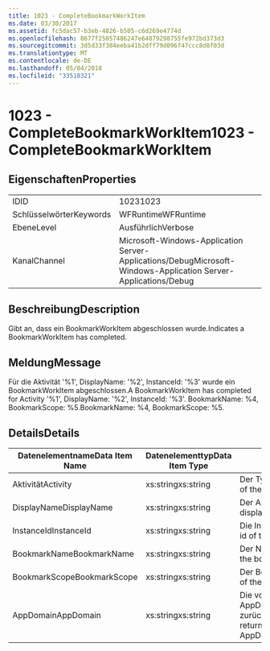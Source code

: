 ```yaml
---
title: 1023 - CompleteBookmarkWorkItem
ms.date: 03/30/2017
ms.assetid: fc5dac57-b3eb-4826-b505-c6d269e4774d
ms.openlocfilehash: 8677f25057486247e64879298755fe972bd373d3
ms.sourcegitcommit: 3d5d33f384eeba41b2dff79d096f47ccc8d8f03d
ms.translationtype: MT
ms.contentlocale: de-DE
ms.lasthandoff: 05/04/2018
ms.locfileid: "33510321"
---
```

# <a name="1023---completebookmarkworkitem"></a><span data-ttu-id="8e568-102">1023 - CompleteBookmarkWorkItem</span><span class="sxs-lookup"><span data-stu-id="8e568-102">1023 - CompleteBookmarkWorkItem</span></span>
## <a name="properties"></a><span data-ttu-id="8e568-103">Eigenschaften</span><span class="sxs-lookup"><span data-stu-id="8e568-103">Properties</span></span>  
  
|||  
|-|-|  
|<span data-ttu-id="8e568-104">ID</span><span class="sxs-lookup"><span data-stu-id="8e568-104">ID</span></span>|<span data-ttu-id="8e568-105">1023</span><span class="sxs-lookup"><span data-stu-id="8e568-105">1023</span></span>|  
|<span data-ttu-id="8e568-106">Schlüsselwörter</span><span class="sxs-lookup"><span data-stu-id="8e568-106">Keywords</span></span>|<span data-ttu-id="8e568-107">WFRuntime</span><span class="sxs-lookup"><span data-stu-id="8e568-107">WFRuntime</span></span>|  
|<span data-ttu-id="8e568-108">Ebene</span><span class="sxs-lookup"><span data-stu-id="8e568-108">Level</span></span>|<span data-ttu-id="8e568-109">Ausführlich</span><span class="sxs-lookup"><span data-stu-id="8e568-109">Verbose</span></span>|  
|<span data-ttu-id="8e568-110">Kanal</span><span class="sxs-lookup"><span data-stu-id="8e568-110">Channel</span></span>|<span data-ttu-id="8e568-111">Microsoft-Windows-Application Server-Applications/Debug</span><span class="sxs-lookup"><span data-stu-id="8e568-111">Microsoft-Windows-Application Server-Applications/Debug</span></span>|  
  
## <a name="description"></a><span data-ttu-id="8e568-112">Beschreibung</span><span class="sxs-lookup"><span data-stu-id="8e568-112">Description</span></span>  
 <span data-ttu-id="8e568-113">Gibt an, dass ein BookmarkWorkItem abgeschlossen wurde.</span><span class="sxs-lookup"><span data-stu-id="8e568-113">Indicates a BookmarkWorkItem has completed.</span></span>  
  
## <a name="message"></a><span data-ttu-id="8e568-114">Meldung</span><span class="sxs-lookup"><span data-stu-id="8e568-114">Message</span></span>  
 <span data-ttu-id="8e568-115">Für die Aktivität '%1', DisplayName: '%2', InstanceId: '%3' wurde ein BookmarkWorkItem abgeschlossen.</span><span class="sxs-lookup"><span data-stu-id="8e568-115">A BookmarkWorkItem has completed for Activity '%1', DisplayName: '%2', InstanceId: '%3'.</span></span> <span data-ttu-id="8e568-116">BookmarkName: %4, BookmarkScope: %5.</span><span class="sxs-lookup"><span data-stu-id="8e568-116">BookmarkName: %4, BookmarkScope: %5.</span></span>  
  
## <a name="details"></a><span data-ttu-id="8e568-117">Details</span><span class="sxs-lookup"><span data-stu-id="8e568-117">Details</span></span>  
  
|<span data-ttu-id="8e568-118">Datenelementname</span><span class="sxs-lookup"><span data-stu-id="8e568-118">Data Item Name</span></span>|<span data-ttu-id="8e568-119">Datenelementtyp</span><span class="sxs-lookup"><span data-stu-id="8e568-119">Data Item Type</span></span>|<span data-ttu-id="8e568-120">Beschreibung</span><span class="sxs-lookup"><span data-stu-id="8e568-120">Description</span></span>|  
|--------------------|--------------------|-----------------|  
|<span data-ttu-id="8e568-121">Aktivität</span><span class="sxs-lookup"><span data-stu-id="8e568-121">Activity</span></span>|<span data-ttu-id="8e568-122">xs:string</span><span class="sxs-lookup"><span data-stu-id="8e568-122">xs:string</span></span>|<span data-ttu-id="8e568-123">Der Typname der Aktivität.</span><span class="sxs-lookup"><span data-stu-id="8e568-123">The type name of the activity.</span></span>|  
|<span data-ttu-id="8e568-124">DisplayName</span><span class="sxs-lookup"><span data-stu-id="8e568-124">DisplayName</span></span>|<span data-ttu-id="8e568-125">xs:string</span><span class="sxs-lookup"><span data-stu-id="8e568-125">xs:string</span></span>|<span data-ttu-id="8e568-126">Der Anzeigename der Aktivität.</span><span class="sxs-lookup"><span data-stu-id="8e568-126">The display name of the activity.</span></span>|  
|<span data-ttu-id="8e568-127">InstanceId</span><span class="sxs-lookup"><span data-stu-id="8e568-127">InstanceId</span></span>|<span data-ttu-id="8e568-128">xs:string</span><span class="sxs-lookup"><span data-stu-id="8e568-128">xs:string</span></span>|<span data-ttu-id="8e568-129">Die Instanz-ID der Aktivität.</span><span class="sxs-lookup"><span data-stu-id="8e568-129">The instance id of the activity.</span></span>|  
|<span data-ttu-id="8e568-130">BookmarkName</span><span class="sxs-lookup"><span data-stu-id="8e568-130">BookmarkName</span></span>|<span data-ttu-id="8e568-131">xs:string</span><span class="sxs-lookup"><span data-stu-id="8e568-131">xs:string</span></span>|<span data-ttu-id="8e568-132">Der Name des Lesezeichens.</span><span class="sxs-lookup"><span data-stu-id="8e568-132">The name of the bookmark.</span></span>|  
|<span data-ttu-id="8e568-133">BookmarkScope</span><span class="sxs-lookup"><span data-stu-id="8e568-133">BookmarkScope</span></span>|<span data-ttu-id="8e568-134">xs:string</span><span class="sxs-lookup"><span data-stu-id="8e568-134">xs:string</span></span>|<span data-ttu-id="8e568-135">Der Bereich des Lesezeichens.</span><span class="sxs-lookup"><span data-stu-id="8e568-135">The scope of the bookmark.</span></span>|  
|<span data-ttu-id="8e568-136">AppDomain</span><span class="sxs-lookup"><span data-stu-id="8e568-136">AppDomain</span></span>|<span data-ttu-id="8e568-137">xs:string</span><span class="sxs-lookup"><span data-stu-id="8e568-137">xs:string</span></span>|<span data-ttu-id="8e568-138">Die von AppDomain.CurrentDomain.FriendlyName zurückgegebene Zeichenfolge.</span><span class="sxs-lookup"><span data-stu-id="8e568-138">The string returned by AppDomain.CurrentDomain.FriendlyName.</span></span>|
